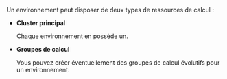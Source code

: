 Un environnement peut disposer de deux types de ressources de calcul :

-   **Cluster principal**

    Chaque environnement en possède un.


-   **Groupes de calcul**

    Vous pouvez créer éventuellement des groupes de calcul évolutifs pour un environnement.


